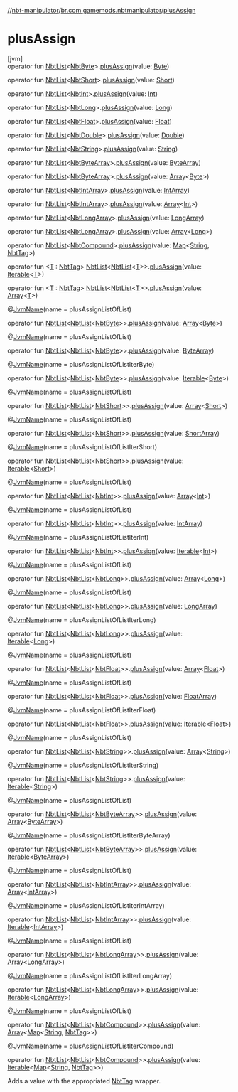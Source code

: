 //[nbt-manipulator](../../index.md)/[br.com.gamemods.nbtmanipulator](index.md)/[plusAssign](plus-assign.md)

# plusAssign

[jvm]\
operator fun [NbtList](-nbt-list/index.md)<[NbtByte](-nbt-byte/index.md)>.[plusAssign](plus-assign.md)(value: [Byte](https://kotlinlang.org/api/latest/jvm/stdlib/kotlin/-byte/index.html))

operator fun [NbtList](-nbt-list/index.md)<[NbtShort](-nbt-short/index.md)>.[plusAssign](plus-assign.md)(value: [Short](https://kotlinlang.org/api/latest/jvm/stdlib/kotlin/-short/index.html))

operator fun [NbtList](-nbt-list/index.md)<[NbtInt](-nbt-int/index.md)>.[plusAssign](plus-assign.md)(value: [Int](https://kotlinlang.org/api/latest/jvm/stdlib/kotlin/-int/index.html))

operator fun [NbtList](-nbt-list/index.md)<[NbtLong](-nbt-long/index.md)>.[plusAssign](plus-assign.md)(value: [Long](https://kotlinlang.org/api/latest/jvm/stdlib/kotlin/-long/index.html))

operator fun [NbtList](-nbt-list/index.md)<[NbtFloat](-nbt-float/index.md)>.[plusAssign](plus-assign.md)(value: [Float](https://kotlinlang.org/api/latest/jvm/stdlib/kotlin/-float/index.html))

operator fun [NbtList](-nbt-list/index.md)<[NbtDouble](-nbt-double/index.md)>.[plusAssign](plus-assign.md)(value: [Double](https://kotlinlang.org/api/latest/jvm/stdlib/kotlin/-double/index.html))

operator fun [NbtList](-nbt-list/index.md)<[NbtString](-nbt-string/index.md)>.[plusAssign](plus-assign.md)(value: [String](https://kotlinlang.org/api/latest/jvm/stdlib/kotlin/-string/index.html))

operator fun [NbtList](-nbt-list/index.md)<[NbtByteArray](-nbt-byte-array/index.md)>.[plusAssign](plus-assign.md)(value: [ByteArray](https://kotlinlang.org/api/latest/jvm/stdlib/kotlin/-byte-array/index.html))

operator fun [NbtList](-nbt-list/index.md)<[NbtByteArray](-nbt-byte-array/index.md)>.[plusAssign](plus-assign.md)(value: [Array](https://kotlinlang.org/api/latest/jvm/stdlib/kotlin/-array/index.html)<[Byte](https://kotlinlang.org/api/latest/jvm/stdlib/kotlin/-byte/index.html)>)

operator fun [NbtList](-nbt-list/index.md)<[NbtIntArray](-nbt-int-array/index.md)>.[plusAssign](plus-assign.md)(value: [IntArray](https://kotlinlang.org/api/latest/jvm/stdlib/kotlin/-int-array/index.html))

operator fun [NbtList](-nbt-list/index.md)<[NbtIntArray](-nbt-int-array/index.md)>.[plusAssign](plus-assign.md)(value: [Array](https://kotlinlang.org/api/latest/jvm/stdlib/kotlin/-array/index.html)<[Int](https://kotlinlang.org/api/latest/jvm/stdlib/kotlin/-int/index.html)>)

operator fun [NbtList](-nbt-list/index.md)<[NbtLongArray](-nbt-long-array/index.md)>.[plusAssign](plus-assign.md)(value: [LongArray](https://kotlinlang.org/api/latest/jvm/stdlib/kotlin/-long-array/index.html))

operator fun [NbtList](-nbt-list/index.md)<[NbtLongArray](-nbt-long-array/index.md)>.[plusAssign](plus-assign.md)(value: [Array](https://kotlinlang.org/api/latest/jvm/stdlib/kotlin/-array/index.html)<[Long](https://kotlinlang.org/api/latest/jvm/stdlib/kotlin/-long/index.html)>)

operator fun [NbtList](-nbt-list/index.md)<[NbtCompound](-nbt-compound/index.md)>.[plusAssign](plus-assign.md)(value: [Map](https://kotlinlang.org/api/latest/jvm/stdlib/kotlin.collections/-map/index.html)<[String](https://kotlinlang.org/api/latest/jvm/stdlib/kotlin/-string/index.html), [NbtTag](-nbt-tag/index.md)>)

operator fun <[T](plus-assign.md) : [NbtTag](-nbt-tag/index.md)> [NbtList](-nbt-list/index.md)<[NbtList](-nbt-list/index.md)<[T](plus-assign.md)>>.[plusAssign](plus-assign.md)(value: [Iterable](https://kotlinlang.org/api/latest/jvm/stdlib/kotlin.collections/-iterable/index.html)<[T](plus-assign.md)>)

operator fun <[T](plus-assign.md) : [NbtTag](-nbt-tag/index.md)> [NbtList](-nbt-list/index.md)<[NbtList](-nbt-list/index.md)<[T](plus-assign.md)>>.[plusAssign](plus-assign.md)(value: [Array](https://kotlinlang.org/api/latest/jvm/stdlib/kotlin/-array/index.html)<[T](plus-assign.md)>)

@[JvmName](https://kotlinlang.org/api/latest/jvm/stdlib/kotlin.jvm/-jvm-name/index.html)(name = plusAssignListOfList)

operator fun [NbtList](-nbt-list/index.md)<[NbtList](-nbt-list/index.md)<[NbtByte](-nbt-byte/index.md)>>.[plusAssign](plus-assign.md)(value: [Array](https://kotlinlang.org/api/latest/jvm/stdlib/kotlin/-array/index.html)<[Byte](https://kotlinlang.org/api/latest/jvm/stdlib/kotlin/-byte/index.html)>)

@[JvmName](https://kotlinlang.org/api/latest/jvm/stdlib/kotlin.jvm/-jvm-name/index.html)(name = plusAssignListOfList)

operator fun [NbtList](-nbt-list/index.md)<[NbtList](-nbt-list/index.md)<[NbtByte](-nbt-byte/index.md)>>.[plusAssign](plus-assign.md)(value: [ByteArray](https://kotlinlang.org/api/latest/jvm/stdlib/kotlin/-byte-array/index.html))

@[JvmName](https://kotlinlang.org/api/latest/jvm/stdlib/kotlin.jvm/-jvm-name/index.html)(name = plusAssignListOfListIterByte)

operator fun [NbtList](-nbt-list/index.md)<[NbtList](-nbt-list/index.md)<[NbtByte](-nbt-byte/index.md)>>.[plusAssign](plus-assign.md)(value: [Iterable](https://kotlinlang.org/api/latest/jvm/stdlib/kotlin.collections/-iterable/index.html)<[Byte](https://kotlinlang.org/api/latest/jvm/stdlib/kotlin/-byte/index.html)>)

@[JvmName](https://kotlinlang.org/api/latest/jvm/stdlib/kotlin.jvm/-jvm-name/index.html)(name = plusAssignListOfList)

operator fun [NbtList](-nbt-list/index.md)<[NbtList](-nbt-list/index.md)<[NbtShort](-nbt-short/index.md)>>.[plusAssign](plus-assign.md)(value: [Array](https://kotlinlang.org/api/latest/jvm/stdlib/kotlin/-array/index.html)<[Short](https://kotlinlang.org/api/latest/jvm/stdlib/kotlin/-short/index.html)>)

@[JvmName](https://kotlinlang.org/api/latest/jvm/stdlib/kotlin.jvm/-jvm-name/index.html)(name = plusAssignListOfList)

operator fun [NbtList](-nbt-list/index.md)<[NbtList](-nbt-list/index.md)<[NbtShort](-nbt-short/index.md)>>.[plusAssign](plus-assign.md)(value: [ShortArray](https://kotlinlang.org/api/latest/jvm/stdlib/kotlin/-short-array/index.html))

@[JvmName](https://kotlinlang.org/api/latest/jvm/stdlib/kotlin.jvm/-jvm-name/index.html)(name = plusAssignListOfListIterShort)

operator fun [NbtList](-nbt-list/index.md)<[NbtList](-nbt-list/index.md)<[NbtShort](-nbt-short/index.md)>>.[plusAssign](plus-assign.md)(value: [Iterable](https://kotlinlang.org/api/latest/jvm/stdlib/kotlin.collections/-iterable/index.html)<[Short](https://kotlinlang.org/api/latest/jvm/stdlib/kotlin/-short/index.html)>)

@[JvmName](https://kotlinlang.org/api/latest/jvm/stdlib/kotlin.jvm/-jvm-name/index.html)(name = plusAssignListOfList)

operator fun [NbtList](-nbt-list/index.md)<[NbtList](-nbt-list/index.md)<[NbtInt](-nbt-int/index.md)>>.[plusAssign](plus-assign.md)(value: [Array](https://kotlinlang.org/api/latest/jvm/stdlib/kotlin/-array/index.html)<[Int](https://kotlinlang.org/api/latest/jvm/stdlib/kotlin/-int/index.html)>)

@[JvmName](https://kotlinlang.org/api/latest/jvm/stdlib/kotlin.jvm/-jvm-name/index.html)(name = plusAssignListOfList)

operator fun [NbtList](-nbt-list/index.md)<[NbtList](-nbt-list/index.md)<[NbtInt](-nbt-int/index.md)>>.[plusAssign](plus-assign.md)(value: [IntArray](https://kotlinlang.org/api/latest/jvm/stdlib/kotlin/-int-array/index.html))

@[JvmName](https://kotlinlang.org/api/latest/jvm/stdlib/kotlin.jvm/-jvm-name/index.html)(name = plusAssignListOfListIterInt)

operator fun [NbtList](-nbt-list/index.md)<[NbtList](-nbt-list/index.md)<[NbtInt](-nbt-int/index.md)>>.[plusAssign](plus-assign.md)(value: [Iterable](https://kotlinlang.org/api/latest/jvm/stdlib/kotlin.collections/-iterable/index.html)<[Int](https://kotlinlang.org/api/latest/jvm/stdlib/kotlin/-int/index.html)>)

@[JvmName](https://kotlinlang.org/api/latest/jvm/stdlib/kotlin.jvm/-jvm-name/index.html)(name = plusAssignListOfList)

operator fun [NbtList](-nbt-list/index.md)<[NbtList](-nbt-list/index.md)<[NbtLong](-nbt-long/index.md)>>.[plusAssign](plus-assign.md)(value: [Array](https://kotlinlang.org/api/latest/jvm/stdlib/kotlin/-array/index.html)<[Long](https://kotlinlang.org/api/latest/jvm/stdlib/kotlin/-long/index.html)>)

@[JvmName](https://kotlinlang.org/api/latest/jvm/stdlib/kotlin.jvm/-jvm-name/index.html)(name = plusAssignListOfList)

operator fun [NbtList](-nbt-list/index.md)<[NbtList](-nbt-list/index.md)<[NbtLong](-nbt-long/index.md)>>.[plusAssign](plus-assign.md)(value: [LongArray](https://kotlinlang.org/api/latest/jvm/stdlib/kotlin/-long-array/index.html))

@[JvmName](https://kotlinlang.org/api/latest/jvm/stdlib/kotlin.jvm/-jvm-name/index.html)(name = plusAssignListOfListIterLong)

operator fun [NbtList](-nbt-list/index.md)<[NbtList](-nbt-list/index.md)<[NbtLong](-nbt-long/index.md)>>.[plusAssign](plus-assign.md)(value: [Iterable](https://kotlinlang.org/api/latest/jvm/stdlib/kotlin.collections/-iterable/index.html)<[Long](https://kotlinlang.org/api/latest/jvm/stdlib/kotlin/-long/index.html)>)

@[JvmName](https://kotlinlang.org/api/latest/jvm/stdlib/kotlin.jvm/-jvm-name/index.html)(name = plusAssignListOfList)

operator fun [NbtList](-nbt-list/index.md)<[NbtList](-nbt-list/index.md)<[NbtFloat](-nbt-float/index.md)>>.[plusAssign](plus-assign.md)(value: [Array](https://kotlinlang.org/api/latest/jvm/stdlib/kotlin/-array/index.html)<[Float](https://kotlinlang.org/api/latest/jvm/stdlib/kotlin/-float/index.html)>)

@[JvmName](https://kotlinlang.org/api/latest/jvm/stdlib/kotlin.jvm/-jvm-name/index.html)(name = plusAssignListOfList)

operator fun [NbtList](-nbt-list/index.md)<[NbtList](-nbt-list/index.md)<[NbtFloat](-nbt-float/index.md)>>.[plusAssign](plus-assign.md)(value: [FloatArray](https://kotlinlang.org/api/latest/jvm/stdlib/kotlin/-float-array/index.html))

@[JvmName](https://kotlinlang.org/api/latest/jvm/stdlib/kotlin.jvm/-jvm-name/index.html)(name = plusAssignListOfListIterFloat)

operator fun [NbtList](-nbt-list/index.md)<[NbtList](-nbt-list/index.md)<[NbtFloat](-nbt-float/index.md)>>.[plusAssign](plus-assign.md)(value: [Iterable](https://kotlinlang.org/api/latest/jvm/stdlib/kotlin.collections/-iterable/index.html)<[Float](https://kotlinlang.org/api/latest/jvm/stdlib/kotlin/-float/index.html)>)

@[JvmName](https://kotlinlang.org/api/latest/jvm/stdlib/kotlin.jvm/-jvm-name/index.html)(name = plusAssignListOfList)

operator fun [NbtList](-nbt-list/index.md)<[NbtList](-nbt-list/index.md)<[NbtString](-nbt-string/index.md)>>.[plusAssign](plus-assign.md)(value: [Array](https://kotlinlang.org/api/latest/jvm/stdlib/kotlin/-array/index.html)<[String](https://kotlinlang.org/api/latest/jvm/stdlib/kotlin/-string/index.html)>)

@[JvmName](https://kotlinlang.org/api/latest/jvm/stdlib/kotlin.jvm/-jvm-name/index.html)(name = plusAssignListOfListIterString)

operator fun [NbtList](-nbt-list/index.md)<[NbtList](-nbt-list/index.md)<[NbtString](-nbt-string/index.md)>>.[plusAssign](plus-assign.md)(value: [Iterable](https://kotlinlang.org/api/latest/jvm/stdlib/kotlin.collections/-iterable/index.html)<[String](https://kotlinlang.org/api/latest/jvm/stdlib/kotlin/-string/index.html)>)

@[JvmName](https://kotlinlang.org/api/latest/jvm/stdlib/kotlin.jvm/-jvm-name/index.html)(name = plusAssignListOfList)

operator fun [NbtList](-nbt-list/index.md)<[NbtList](-nbt-list/index.md)<[NbtByteArray](-nbt-byte-array/index.md)>>.[plusAssign](plus-assign.md)(value: [Array](https://kotlinlang.org/api/latest/jvm/stdlib/kotlin/-array/index.html)<[ByteArray](https://kotlinlang.org/api/latest/jvm/stdlib/kotlin/-byte-array/index.html)>)

@[JvmName](https://kotlinlang.org/api/latest/jvm/stdlib/kotlin.jvm/-jvm-name/index.html)(name = plusAssignListOfListIterByteArray)

operator fun [NbtList](-nbt-list/index.md)<[NbtList](-nbt-list/index.md)<[NbtByteArray](-nbt-byte-array/index.md)>>.[plusAssign](plus-assign.md)(value: [Iterable](https://kotlinlang.org/api/latest/jvm/stdlib/kotlin.collections/-iterable/index.html)<[ByteArray](https://kotlinlang.org/api/latest/jvm/stdlib/kotlin/-byte-array/index.html)>)

@[JvmName](https://kotlinlang.org/api/latest/jvm/stdlib/kotlin.jvm/-jvm-name/index.html)(name = plusAssignListOfList)

operator fun [NbtList](-nbt-list/index.md)<[NbtList](-nbt-list/index.md)<[NbtIntArray](-nbt-int-array/index.md)>>.[plusAssign](plus-assign.md)(value: [Array](https://kotlinlang.org/api/latest/jvm/stdlib/kotlin/-array/index.html)<[IntArray](https://kotlinlang.org/api/latest/jvm/stdlib/kotlin/-int-array/index.html)>)

@[JvmName](https://kotlinlang.org/api/latest/jvm/stdlib/kotlin.jvm/-jvm-name/index.html)(name = plusAssignListOfListIterIntArray)

operator fun [NbtList](-nbt-list/index.md)<[NbtList](-nbt-list/index.md)<[NbtIntArray](-nbt-int-array/index.md)>>.[plusAssign](plus-assign.md)(value: [Iterable](https://kotlinlang.org/api/latest/jvm/stdlib/kotlin.collections/-iterable/index.html)<[IntArray](https://kotlinlang.org/api/latest/jvm/stdlib/kotlin/-int-array/index.html)>)

@[JvmName](https://kotlinlang.org/api/latest/jvm/stdlib/kotlin.jvm/-jvm-name/index.html)(name = plusAssignListOfList)

operator fun [NbtList](-nbt-list/index.md)<[NbtList](-nbt-list/index.md)<[NbtLongArray](-nbt-long-array/index.md)>>.[plusAssign](plus-assign.md)(value: [Array](https://kotlinlang.org/api/latest/jvm/stdlib/kotlin/-array/index.html)<[LongArray](https://kotlinlang.org/api/latest/jvm/stdlib/kotlin/-long-array/index.html)>)

@[JvmName](https://kotlinlang.org/api/latest/jvm/stdlib/kotlin.jvm/-jvm-name/index.html)(name = plusAssignListOfListIterLongArray)

operator fun [NbtList](-nbt-list/index.md)<[NbtList](-nbt-list/index.md)<[NbtLongArray](-nbt-long-array/index.md)>>.[plusAssign](plus-assign.md)(value: [Iterable](https://kotlinlang.org/api/latest/jvm/stdlib/kotlin.collections/-iterable/index.html)<[LongArray](https://kotlinlang.org/api/latest/jvm/stdlib/kotlin/-long-array/index.html)>)

@[JvmName](https://kotlinlang.org/api/latest/jvm/stdlib/kotlin.jvm/-jvm-name/index.html)(name = plusAssignListOfList)

operator fun [NbtList](-nbt-list/index.md)<[NbtList](-nbt-list/index.md)<[NbtCompound](-nbt-compound/index.md)>>.[plusAssign](plus-assign.md)(value: [Array](https://kotlinlang.org/api/latest/jvm/stdlib/kotlin/-array/index.html)<[Map](https://kotlinlang.org/api/latest/jvm/stdlib/kotlin.collections/-map/index.html)<[String](https://kotlinlang.org/api/latest/jvm/stdlib/kotlin/-string/index.html), [NbtTag](-nbt-tag/index.md)>>)

@[JvmName](https://kotlinlang.org/api/latest/jvm/stdlib/kotlin.jvm/-jvm-name/index.html)(name = plusAssignListOfListIterCompound)

operator fun [NbtList](-nbt-list/index.md)<[NbtList](-nbt-list/index.md)<[NbtCompound](-nbt-compound/index.md)>>.[plusAssign](plus-assign.md)(value: [Iterable](https://kotlinlang.org/api/latest/jvm/stdlib/kotlin.collections/-iterable/index.html)<[Map](https://kotlinlang.org/api/latest/jvm/stdlib/kotlin.collections/-map/index.html)<[String](https://kotlinlang.org/api/latest/jvm/stdlib/kotlin/-string/index.html), [NbtTag](-nbt-tag/index.md)>>)

Adds a value with the appropriated [NbtTag](-nbt-tag/index.md) wrapper.
